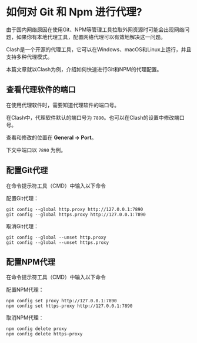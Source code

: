 # 如何对 Git 和 Npm 进行代理?

由于国内网络原因在使用Git、NPM等管理工具拉取外网资源时可能会出现网络问题，如果你有本地代理工具，配置网络代理可以有效地解决这一问题。

Clash是一个开源的代理工具，它可以在Windows、macOS和Linux上运行，并且支持多种代理模式。

本篇文章就以Clash为例，介绍如何快速进行Git和NPM的代理配置。

## 查看代理软件的端口

在使用代理软件时，需要知道代理软件的端口号。

在Clash中，代理软件默认的端口号为 `7890`。也可以在Clash的设置中修改端口号。

查看和修改的位置在 **General -> Port**。

下文中端口以 `7890` 为例。

## 配置Git代理

在命令提示符工具（CMD）中输入以下命令

配置Git代理：

```shell
git config --global http.proxy http://127.0.0.1:7890
git config --global https.proxy http://127.0.0.1:7890
```

取消Git代理：

```shell
git config --global --unset http.proxy
git config --global --unset https.proxy
```

## 配置NPM代理

在命令提示符工具（CMD）中输入以下命令

配置NPM代理：

```shell
npm config set proxy http://127.0.0.1:7890
npm config set https-proxy http://127.0.0.1:7890
```

取消NPM代理：

```shell
npm config delete proxy
npm config delete https-proxy
```
